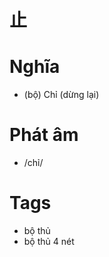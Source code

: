# 止

# Nghĩa
* (bộ) Chỉ (dừng lại)

# Phát âm
* /chỉ/

# Tags
* bộ thủ
*  bộ thủ 4 nét

<script>window.HANZI_FIELD='止';</script>
